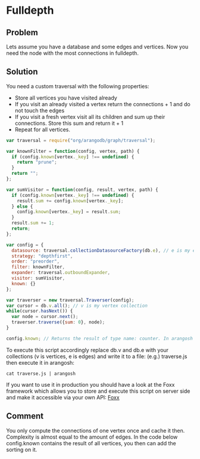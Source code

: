 <a name="fulldepth"></a>
# Fulldepth

<a name="problem"></a>
## Problem
Lets assume you have a database and some edges and vertices. Now you need the node with the most connections in fulldepth.

<a name="solution"></a>
## Solution
You need a custom traversal with the following properties:

* Store all vertices you have visited already
* If you visit an already visited a vertex return the connections + 1 and do not touch the edges
* If you visit a fresh vertex visit all its children and sum up their connections. Store this sum and return it + 1
* Repeat for all vertices.

```js
var traversal = require("org/arangodb/graph/traversal");

var knownFilter = function(config, vertex, path) {
  if (config.known[vertex._key] !== undefined) {
    return "prune";
  }
  return "";
};

var sumVisitor = function(config, result, vertex, path) {
  if (config.known[vertex._key] !== undefined) {
    result.sum += config.known[vertex._key];
  } else {
    config.known[vertex._key] = result.sum;
  }
  result.sum += 1;
  return;
};

var config = {
  datasource: traversal.collectionDatasourceFactory(db.e), // e is my edge collection
  strategy: "depthfirst",
  order: "preorder",
  filter: knownFilter,
  expander: traversal.outboundExpander,
  visitor: sumVisitor,
  known: {}
};

var traverser = new traversal.Traverser(config);
var cursor = db.v.all(); // v is my vertex collection
while(cursor.hasNext()) {
  var node = cursor.next();
  traverser.traverse({sum: 0}, node);
}

config.known; // Returns the result of type name: counter. In arangosh this will print out complete result
```


To execute this script accordingly replace db.v and db.e with your collections (v is vertices, e is edges) and write it to a file: (e.g.) traverse.js
then execute it in arangosh:

```
cat traverse.js | arangosh
```

If you want to use it in production you should have a look at the Foxx framework which allows you to store and execute this script on server side and make it accessible via your own API:
[Foxx](docs.arangodb/Foxx.html)


<a name="comment"></a>
## Comment
You only compute the connections of one vertex once and cache it then.
Complexity is almost equal to the amount of edges.
In the code below config.known contains the result of all vertices, you then can add the sorting on it.
